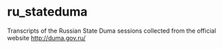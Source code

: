 # ru_stateduma
Transcripts of the Russian State Duma sessions collected from the official website http://duma.gov.ru/ 
